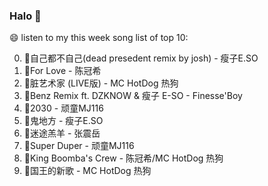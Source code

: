 

### Halo 👋

😄 listen to my this week song list of top 10:

0. 🌈自己都不自己(dead presedent remix by josh) - 瘦子E.SO
1. 🌈For Love - 陈冠希
2. 🌈脏艺术家 (LIVE版) - MC HotDog 热狗
3. 🌈Benz Remix ft. DZKNOW & 瘦子 E-SO - Finesse'Boy
4. 🌈2030 - 顽童MJ116
5. 🌈鬼地方 - 瘦子E.SO
6. 🌈迷途羔羊 - 张震岳
7. 🌈Super Duper - 顽童MJ116
8. 🌈King Boomba's Crew - 陈冠希/MC HotDog 热狗
9. 🌈国王的新歌 - MC HotDog 热狗


